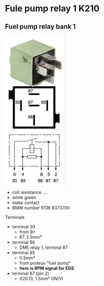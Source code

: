 # Fule pump relay 1 K210 #

## Fuel pump relay bank 1 ##

![alt text](./pictures/k210_k211.jpg)

- coil resistance ....
- white green
- make contact
- BMW number 6136 8373700

Terminals

- terminal 30
  - from B+
  - RT 2.5mm²
- terminal 86
  - DME relay 1, terminal 87
- terminal 85
  - 0.5mm²
  - from proteus "fuel pump"
  - **here is RPM signal for EGS**
- terminal 87 (pin 2)
  - X20.13, 1.5mm² GN/VI